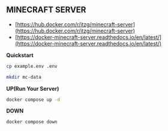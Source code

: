 ## MINECRAFT SERVER

- [https://hub.docker.com/r/itzg/minecraft-server](https://hub.docker.com/r/itzg/minecraft-server)
- [https://docker-minecraft-server.readthedocs.io/en/latest/](https://docker-minecraft-server.readthedocs.io/en/latest/)

**Quickstart**
```bash
cp example.env .env
```

```bash
mkdir mc-data
```

**UP(Run Your Server)**
```bash
docker compose up -d
```

**DOWN**
```bash
docker compose down
```
